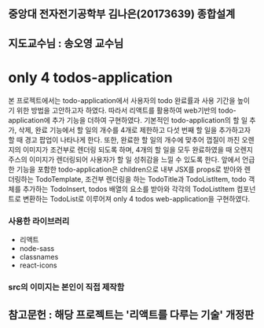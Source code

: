 ## 중앙대 전자전기공학부 김나은(20173639) 종합설계

## 지도교수님 : 송오영 교수님

# only 4 todos-application

본 프로젝트에서는 todo-application에서 사용자의 todo 완료률과 사용 기간을 높이기 위한 방법을 고안하고자 하였다. 따라서 리액트를 활용하여 web기반의 todo-application에 추가 기능을 더하여 구현하였다. 기본적인 todo-application의 할 일 추가, 삭제, 완료 기능에서 할 일의 개수를 4개로 제한하고 다섯 번째 할 일을 추가하고자 할 때 경고 팝업이 나타나게 한다. 또한, 완료한 할 일의 개수에 맞추어 껍질이 까진 오렌지의 이미지가 조건부로 렌더링 되도록 하며, 4개의 할 일을 모두 완료하였을 때 오렌지 주스의 이미지가 렌더링되어 사용자가 할 일 성취감을 느낄 수 있도록 한다. 앞에서 언급한 기능을 포함한 todo-application은 children으로 내부 JSX를 props로 받아와 렌더링하는 TodoTemplate, 조건부 렌더링을 하는 TodoTitle과 TodoListItem, todo 객체를 추가하는 TodoInsert, todos 배열의 요소를 받아와 각각의 TodoListItem 컴포넌트로 변환하는 TodoList로 이루어져 only 4 todos web-application을 구현하였다.

### 사용한 라이브러리

- 리액트
- node-sass
- classnames
- react-icons

### src의 이미지는 본인이 직접 제작함

## 참고문헌 : 해당 프로젝트는 '리액트를 다루는 기술' 개정판
